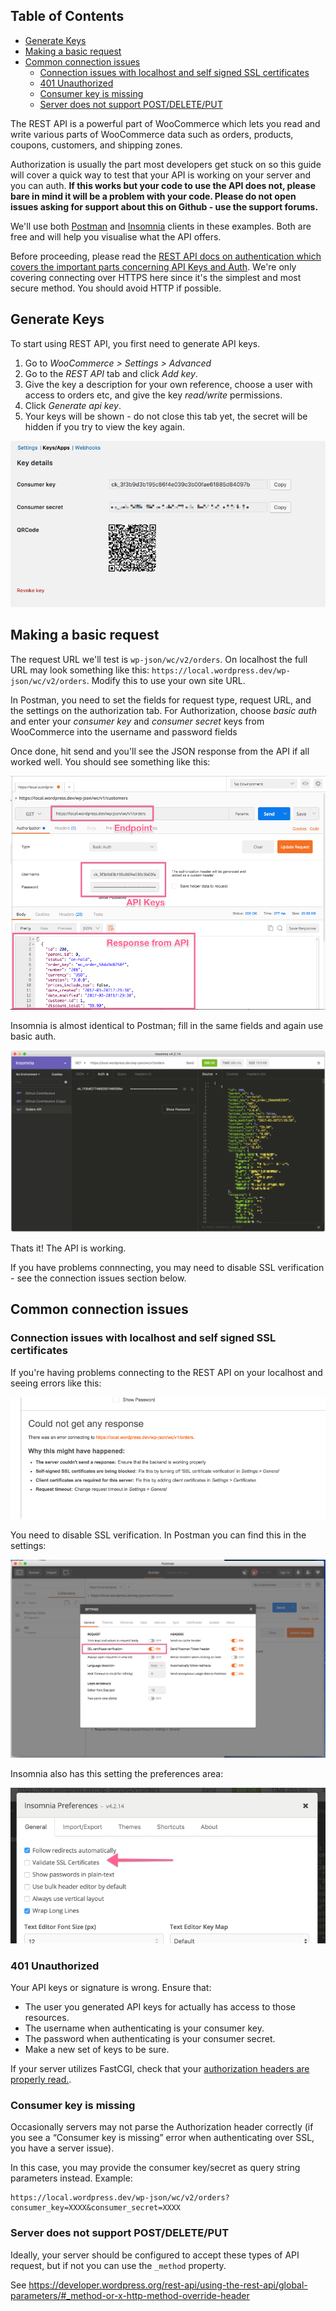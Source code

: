 <!-- START doctoc generated TOC please keep comment here to allow auto update -->
<!-- DON'T EDIT THIS SECTION, INSTEAD RE-RUN doctoc TO UPDATE -->
## Table of Contents

- [Generate Keys](#generate-keys)
- [Making a basic request](#making-a-basic-request)
- [Common connection issues](#common-connection-issues)
  - [Connection issues with localhost and self signed SSL certificates](#connection-issues-with-localhost-and-self-signed-ssl-certificates)
  - [401 Unauthorized](#401-unauthorized)
  - [Consumer key is missing](#consumer-key-is-missing)
  - [Server does not support POST/DELETE/PUT](#server-does-not-support-postdeleteput)

<!-- END doctoc generated TOC please keep comment here to allow auto update -->

The REST API is a powerful part of WooCommerce which lets you read and write various parts of WooCommerce data such as orders, products, coupons, customers, and shipping zones.

Authorization is usually the part most developers get stuck on so this guide will cover a quick way to test that your API is working on your server and you can auth. **If this works but your code to use the API does not, please bare in mind it will be a problem with your code. Please do not open issues asking for support about this on Github - use the support forums.**

We'll use both [Postman](https://www.getpostman.com/) and [Insomnia](https://insomnia.rest/) clients in these examples. Both are free and will help you visualise what the API offers.

Before proceeding, please read the [REST API docs on authentication which covers the important parts concerning API Keys and Auth](https://woocommerce.github.io/woocommerce-rest-api-docs/#authentication). We're only covering connecting over HTTPS here since it's the simplest and most secure method. You should avoid HTTP if possible.

## Generate Keys

To start using REST API, you first need to generate API keys. 

1. Go to *WooCommerce > Settings > Advanced*
2. Go to the *REST API* tab and click *Add key*.
3. Give the key a description for your own reference, choose a user with access to orders etc, and give the key *read/write* permissions.
4. Click *Generate api key*.
5. Your keys will be shown - do not close this tab yet, the secret will be hidden if you try to view the key again.

![Generated API Keys](examples-guides/images/keys.png)

## Making a basic request

The request URL we'll test is `wp-json/wc/v2/orders`. On localhost the full URL may look something like this: `https://local.wordpress.dev/wp-json/wc/v2/orders`. Modify this to use your own site URL.

In Postman, you need to set the fields for request type, request URL, and the settings on the authorization tab. For Authorization, choose *basic auth* and enter your *consumer key* and *consumer secret* keys from WooCommerce into the username and password fields

Once done, hit send and you'll see the JSON response from the API if all worked well. You should see something like this:

![Generated API Keys](examples-guides/images/postman.png)

Insomnia is almost identical to Postman; fill in the same fields and again use basic auth.

![Insomnia](examples-guides/images/insomnia.png)

Thats it! The API is working.

If you have problems connnecting, you may need to disable SSL verification - see the connection issues section below.

## Common connection issues

### Connection issues with localhost and self signed SSL certificates

If you're having problems connecting to the REST API on your localhost and seeing errors like this:

![SSL Error](examples-guides/images/sslerror.png)

You need to disable SSL verification. In Postman you can find this in the settings:

![Postman settings](examples-guides/images/postman-ssl.png)

Insomnia also has this setting the preferences area:

![Insomnia settings](examples-guides/images/insomnia-ssl.png)

### 401 Unauthorized

Your API keys or signature is wrong. Ensure that:

- The user you generated API keys for actually has access to those resources.
- The username when authenticating is your consumer key.
- The password when authenticating is your consumer secret.
- Make a new set of keys to be sure.

If your server utilizes FastCGI, check that your [authorization headers are properly read.](https://support.metalocator.com/en/articles/1654091-wp-json-basic-auth-with-fastcgi). 

### Consumer key is missing

Occasionally servers may not parse the Authorization header correctly (if you see a “Consumer key is missing” error when authenticating over SSL, you have a server issue). 

In this case, you may provide the consumer key/secret as query string parameters instead. Example:

```
https://local.wordpress.dev/wp-json/wc/v2/orders?consumer_key=XXXX&consumer_secret=XXXX
```

### Server does not support POST/DELETE/PUT

Ideally, your server should be configured to accept these types of API request, but if not you can use the `_method` property. 

See https://developer.wordpress.org/rest-api/using-the-rest-api/global-parameters/#_method-or-x-http-method-override-header